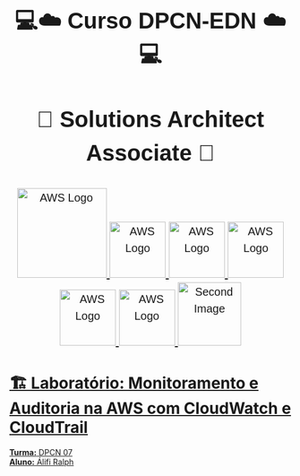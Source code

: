 <div align="center" style="font-family: Arial, sans-serif; font-size: 20px; line-height: 1.5;">

# 💻☁️ **Curso DPCN-EDN** ☁️💻
# 🌟 Solutions Architect Associate  🌟

###
<a href="https://escoladanuvem.org"><a href="https://aws.amazon.com/pt/?nc2=h_lg">

<img src="https://upload.wikimedia.org/wikipedia/commons/thumb/9/93/Amazon_Web_Services_Logo.svg/2560px-Amazon_Web_Services_Logo.svg.png" width="160" alt="AWS Logo">
<img src="https://encrypted-tbn0.gstatic.com/images?q=tbn:ANd9GcRUyYcSb419JTRt9roMB682vIBhG-H_OUuvNw&s" width="100" alt="AWS Logo"> 
<img src="https://encrypted-tbn0.gstatic.com/images?q=tbn:ANd9GcSpiiBVPv8hPlWDzWtGBtSbBGVmYR9M3v2K1Q&s" width="100" alt="AWS Logo">
<img src="https://files.svgcdn.io/logos/aws-ec2.svg" width="100" alt="AWS Logo">
<img src="https://cdn.worldvectorlogo.com/logos/amazon-s3-simple-storage-service.svg" width="100" alt="AWS Logo">
<img src="https://encrypted-tbn0.gstatic.com/images?q=tbn:ANd9GcSrUpzUssOhdXOwDABX-Hye7Xl7e_zBQwPzLRsUHf1pu35uMYdbbgmEIJXy78IFHqKtFq8&usqp=CAU" width="100" alt="AWS Logo">
<img src="https://github.com/oalifiralph/Laboratorio-Auto-Scaling-ALB/blob/main/Escola-da-Nuvem.png?raw=true?raw=true" width="113" alt="Second Image">
<ing src="https://github.com/oalifiralph/Lab-Monitoring-and-Auditing-with-CloudWatch-and-CloudTrail/issues/2"
</a>

</div>


# 🏗️ Laboratório: Monitoramento e Auditoria na AWS com CloudWatch e CloudTrail

**Turma:** DPCN 07  
**Aluno:** Álifi Ralph 

